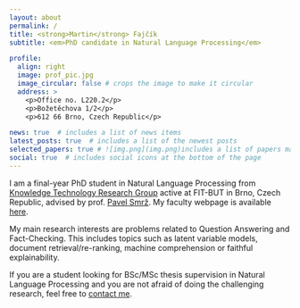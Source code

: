 ```yaml
---
layout: about
permalink: /
title: <strong>Martin</strong> Fajčík
subtitle: <em>PhD candidate in Natural Language Processing</em>

profile:
  align: right
  image: prof_pic.jpg
  image_circular: false # crops the image to make it circular
  address: >
    <p>Office no. L220.2</p>
    <p>Božetěchova 1/2</p>
    <p>612 66 Brno, Czech Republic</p>

news: true  # includes a list of news items
latest_posts: true  # includes a list of the newest posts
selected_papers: true # ![img.png](img.png)includes a list of papers marked as "selected={true}"
social: true  # includes social icons at the bottom of the page
---
```


I am a final-year PhD student in Natural Language Processing from <a href="http://knot.fit.vutbr.cz/">Knowledge Technology Research Group</a> active at FIT-BUT in Brno, Czech Republic, advised by prof. <a href="http://www.fit.vutbr.cz/~smrz/index.php.en">Pavel Smrž</a>. My faculty webpage is available <a href="http://www.fit.vutbr.cz/~ifajcik/index.php.en">here</a>.

My main research interests are problems related to Question Answering and Fact-Checking. This includes topics such as latent variable models, document retrieval/re-ranking, machine comprehension or faithful explainability.

If you are a student looking for BSc/MSc thesis supervision in Natural Language Processing and you are not afraid of doing the challenging research, feel free to <a href="mailto:ifajcik@fit.vutbr.cz">contact me</a>.
